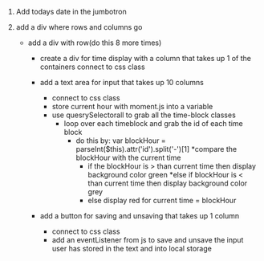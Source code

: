 1) Add todays date in the jumbotron

2) add a div where rows and columns go
    * add a div with row(do this 8 more times)
        * create a div for time display with a column that takes up 1 of the containers
            connect to css class
        * add a text area for input that takes up 10 columns
            * connect to css class
            * store current hour with moment.js into a variable
            * use quesrySelectorall to grab all the time-block classes
                * loop over each timeblock and grab the id of each time block
                    * do this by: var blockHour = parseInt($this).attr('id').split('-')[1]
                    *compare the blockHour with the current time
                        * if the blockHour is > than current time then display background color green
                        *else if blockHour is < than current time then display background color grey
                        * else display red for current time = blockHour
                        
                
        * add a button for saving and unsaving that takes up 1 column
            * connect to css class
            * add an eventListener from js to save and unsave the input user has stored in the text and into local storage

